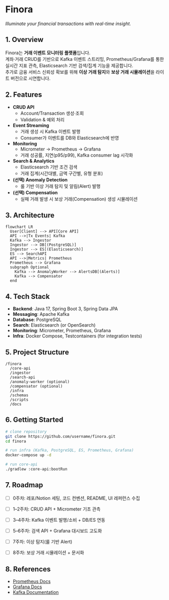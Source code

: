 # Finora
*Illuminate your financial transactions with real-time insight.*



## 1. Overview
Finora는 **거래 이벤트 모니터링 플랫폼**입니다.  
계좌·거래 CRUD를 기반으로 Kafka 이벤트 스트리밍, Prometheus/Grafana를 통한 실시간 지표 관측, Elasticsearch 기반 검색/집계 기능을 제공합니다.  
추가로 금융 서비스 신뢰성 확보를 위해 **이상 거래 탐지**와 **보상 거래 시뮬레이션**을 라이트 버전으로 시연합니다.



## 2. Features
- **CRUD API**
  - Account/Transaction 생성·조회
  - Validation & 예외 처리
- **Event Streaming**
  - 거래 생성 시 Kafka 이벤트 발행
  - Consumer가 이벤트를 DB와 Elasticsearch에 반영
- **Monitoring**
  - Micrometer → Prometheus → Grafana
  - 거래 성공률, 지연(p95/p99), Kafka consumer lag 시각화
- **Search & Analytics**
  - Elasticsearch 기반 조건 검색
  - 거래 집계(시간대별, 금액 구간별, 유형 분포)
- **(선택) Anomaly Detection**
  - 룰 기반 이상 거래 탐지 및 알림(Alert) 발행
- **(선택) Compensation**
  - 실패 거래 발생 시 보상 거래(Compensation) 생성 시뮬레이션



## 3. Architecture
```mermaid
flowchart LR
  User[Client] --> API[Core API]
  API -->|Tx Events| Kafka
  Kafka --> Ingestor
  Ingestor --> DB[(PostgreSQL)]
  Ingestor --> ES[(Elasticsearch)]
  ES --> SearchAPI
  API -->|Metrics| Prometheus
  Prometheus --> Grafana
  subgraph Optional
    Kafka --> AnomalyWorker --> AlertsDB[(Alerts)]
    Kafka --> Compensator
  end
````



## 4. Tech Stack

* **Backend**: Java 17, Spring Boot 3, Spring Data JPA
* **Messaging**: Apache Kafka
* **Database**: PostgreSQL
* **Search**: Elasticsearch (or OpenSearch)
* **Monitoring**: Micrometer, Prometheus, Grafana
* **Infra**: Docker Compose, Testcontainers (for integration tests)



## 5. Project Structure

```
/finora
  /core-api
  /ingestor
  /search-api
  /anomaly-worker (optional)
  /compensator (optional)
  /infra
  /schemas
  /scripts
  /docs
```



## 6. Getting Started

```bash
# clone repository
git clone https://github.com/username/finora.git
cd finora

# run infra (Kafka, PostgreSQL, ES, Prometheus, Grafana)
docker-compose up -d

# run core-api
./gradlew :core-api:bootRun
```



## 7. Roadmap

* [ ] 0주차: 레포/Notion 세팅, 코드 컨벤션, README, UI 레퍼런스 수집
* [ ] 1–2주차: CRUD API + Micrometer 기초 관측
* [ ] 3–4주차: Kafka 이벤트 발행/소비 + DB/ES 연동
* [ ] 5–6주차: 검색 API + Grafana 대시보드 고도화
* [ ] 7주차: 이상 탐지(룰 기반 Alert)
* [ ] 8주차: 보상 거래 시뮬레이션 + 문서화



## 8. References

* [Prometheus Docs](https://prometheus.io/docs/introduction/overview/)
* [Grafana Docs](https://grafana.com/docs/)
* [Kafka Documentation](https://kafka.apache.org/documentation/)